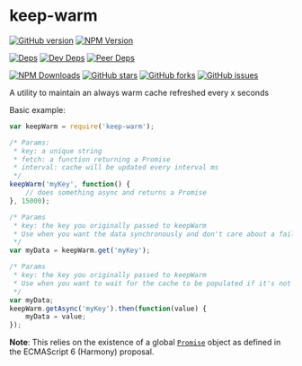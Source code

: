 # keep-warm

[![GitHub version][github-img]][github-url]
[![NPM Version][npm-img]][npm-url]

[![Deps][deps-img]][deps-url]
[![Dev Deps][devDeps-img]][deps-url]
[![Peer Deps][peerDeps-img]][deps-url]

[![NPM Downloads][downloads-img]][npm-url]
[![GitHub stars][stars-img]][github-url]
[![GitHub forks][forks-img]][github-url]
[![GitHub issues][issues-img]][github-url]

A utility to maintain an always warm cache refreshed every x seconds

Basic example:

```javascript
var keepWarm = require('keep-warm');

/* Params:
 * key: a unique string
 * fetch: a function returning a Promise
 * interval: cache will be updated every interval ms
 */
keepWarm('myKey', function() {
    // does something async and returns a Promise
}, 15000);

/* Params
 * key: the key you originally passed to keepWarm
 * Use when you want the data synchronously and don't care about a failure when the cache has not been initially populated
 */
var myData = keepWarm.get('myKey');

/* Params
 * key: the key you originally passed to keepWarm
 * Use when you want to wait for the cache to be populated if it's not
 */
var myData;
keepWarm.getAsync('myKey').then(function(value) {
    myData = value;
});
```

__Note__: This relies on the existence of a global [`Promise`](https://developer.mozilla.org/en-US/docs/Web/JavaScript/Reference/Global_Objects/Promise) object as defined in the ECMAScript 6 (Harmony) proposal.

[npm-img]: http://img.shields.io/npm/v/keep-warm.svg
[downloads-img]: http://img.shields.io/npm/dm/keep-warm.svg
[npm-url]: https://www.npmjs.org/package/keep-warm
[github-img]: https://badge.fury.io/gh/kunalgolani%2Fkeep-warm.svg
[stars-img]: https://img.shields.io/github/stars/kunalgolani/keep-warm.svg
[forks-img]: https://img.shields.io/github/forks/kunalgolani/keep-warm.svg
[issues-img]: https://img.shields.io/github/issues-raw/kunalgolani/keep-warm.svg
[github-url]: https://github.com/kunalgolani/keep-warm
[deps-img]: https://img.shields.io/david/kunalgolani/keep-warm.svg
[devDeps-img]: https://img.shields.io/david/dev/kunalgolani/keep-warm.svg
[peerDeps-img]: https://img.shields.io/david/peer/kunalgolani/keep-warm.svg
[deps-url]: https://github.com/kunalgolani/keep-warm/blob/master/package.json